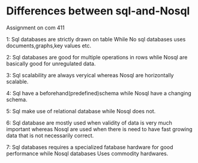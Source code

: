 # Differences between sql-and-Nosql
Assignment on com 411

1: Sql databases are strictly drawn on table
   While No sql databases uses documents,graphs,key values etc.

2: Sql databases are good for multiple operations in rows whlie
   Nosql are basically good for unregulated data.

3: Sql scalability are always veryical whereas Nosql are horizontally scalable.

4: Sql have a beforehand(predefined)schema while Nosql have a changing schema.

5: Sql make use of relational database while Nosql does not.

6: Sql database are mostly used when validity of data is very much important whereas 
   Nosql are used when there is need to have fast growing data that is not necessarily correct.

7: Sql databases requires a specialized fatabase hardware for good performance while Nosql databases
   Uses commodity hardwares.

